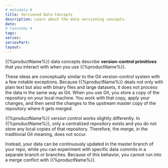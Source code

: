 ```yaml
---
# metadata # 
title: Versioned Data Concepts
description: Learn about the data versioning concepts. 
date: 
# taxonomy #
tags: 
series:
seriesPart:
layout: 
--- 
```


{{%productName%}} data concepts describe **version-control primitives** that you interact with when you use {{%productName%}}.

These ideas are conceptually similar to the Git version-control system with a few notable exceptions. Because {{%productName%}} deals not only with plain text but also with binary files and
large datasets, it does not process the data in the same way as Git. When you use Git, you store a copy of the repository on your local machine. You work with that copy, apply your changes, and then send the changes to the upstream master copy of the repository where it gets merged.

{{%productName%}} version control works slightly differently. In {{%productName%}}, only a centralized repository exists and you do not store any local copies of that repository. Therefore, the merge, in the traditional Git meaning, does not occur.

Instead, your data can be continuously updated in the master branch of your repo, while you can experiment with specific data commits in a separate branch or branches. Because of this behavior, you cannot run into a merge conflict with {{%productName%}}.
